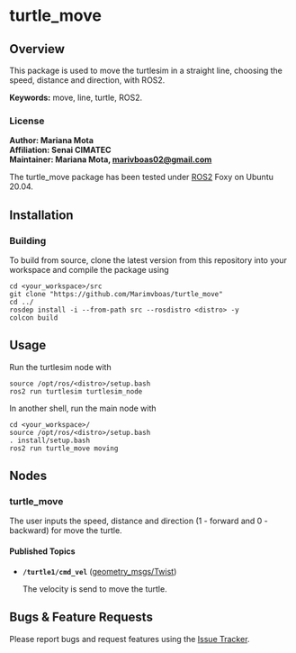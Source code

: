 # turtle_move

## Overview

This package is used to move the turtlesim in a straight line, choosing the speed, distance and direction, with ROS2.

**Keywords:** move, line, turtle, ROS2.

### License

**Author: Mariana Mota<br />
Affiliation: Senai CIMATEC <br />
Maintainer: Mariana Mota, marivboas02@gmail.com**

The turtle_move package has been tested under [ROS2] Foxy on Ubuntu 20.04.

## Installation

### Building

To build from source, clone the latest version from this repository into your workspace and compile the package using

	cd <your_workspace>/src
	git clone "https://github.com/Marimvboas/turtle_move"
	cd ../
	rosdep install -i --from-path src --rosdistro <distro> -y
	colcon build

## Usage

Run the turtlesim node with

    source /opt/ros/<distro>/setup.bash
	ros2 run turtlesim turtlesim_node

In another shell, run the main node with

    cd <your_workspace>/
    source /opt/ros/<distro>/setup.bash
    . install/setup.bash
	ros2 run turtle_move moving

## Nodes

### turtle_move

The user inputs the speed, distance and direction (1 - forward and 0 - backward) for move the turtle.

#### Published Topics

* **`/turtle1/cmd_vel`** ([geometry_msgs/Twist])

	The velocity is send to move the turtle.

## Bugs & Feature Requests

Please report bugs and request features using the [Issue Tracker](https://github.com/Marimvboas/turtle_move/issues).


[ROS2]: https://index.ros.org/doc/ros2/
[geometry_msgs/Twist]: https://github.com/ros2/common_interfaces/blob/master/geometry_msgs/msg/Twist.msg